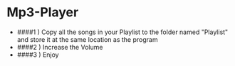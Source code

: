 # Mp3-Player

- ####1 ) Copy all the songs in your Playlist to the folder named "Playlist" and store it at the same location as the program 
- ####2 ) Increase the Volume
- ####3 ) Enjoy 

